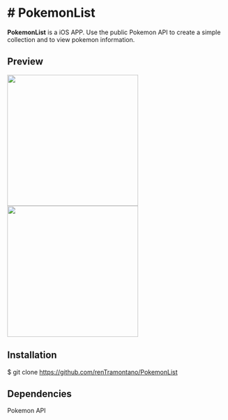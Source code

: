 # # PokemonList

**PokemonList** is a iOS APP. Use the public Pokemon API to create a simple collection and to view pokemon information.

## Preview

<p float="left">
  <img src="http://kingborn187.altervista.org/pokedex.png" width="300"/>
  <img src="http://kingborn187.altervista.org/pokemonDetail.png" width="300"/>
</p>

## Installation

$ git clone https://github.com/renTramontano/PokemonList

## Dependencies

Pokemon API

